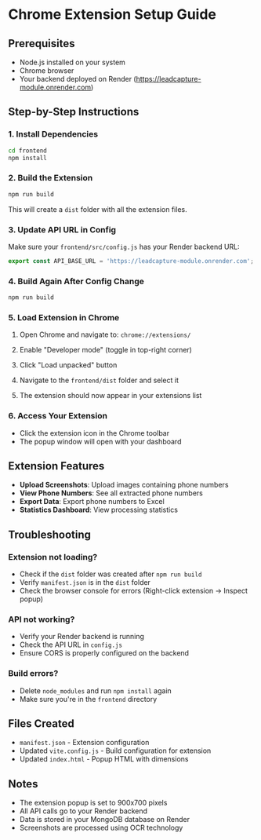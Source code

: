 # Chrome Extension Setup Guide

## Prerequisites
- Node.js installed on your system
- Chrome browser
- Your backend deployed on Render (https://leadcapture-module.onrender.com)

## Step-by-Step Instructions

### 1. Install Dependencies
```bash
cd frontend
npm install
```

### 2. Build the Extension
```bash
npm run build
```
This will create a `dist` folder with all the extension files.

### 3. Update API URL in Config
Make sure your `frontend/src/config.js` has your Render backend URL:
```javascript
export const API_BASE_URL = 'https://leadcapture-module.onrender.com';
```

### 4. Build Again After Config Change
```bash
npm run build
```

### 5. Load Extension in Chrome

1. Open Chrome and navigate to: `chrome://extensions/`

2. Enable "Developer mode" (toggle in top-right corner)

3. Click "Load unpacked" button

4. Navigate to the `frontend/dist` folder and select it

5. The extension should now appear in your extensions list

### 6. Access Your Extension
- Click the extension icon in the Chrome toolbar
- The popup window will open with your dashboard

## Extension Features

- **Upload Screenshots**: Upload images containing phone numbers
- **View Phone Numbers**: See all extracted phone numbers
- **Export Data**: Export phone numbers to Excel
- **Statistics Dashboard**: View processing statistics

## Troubleshooting

### Extension not loading?
- Check if the `dist` folder was created after `npm run build`
- Verify `manifest.json` is in the `dist` folder
- Check the browser console for errors (Right-click extension → Inspect popup)

### API not working?
- Verify your Render backend is running
- Check the API URL in `config.js`
- Ensure CORS is properly configured on the backend

### Build errors?
- Delete `node_modules` and run `npm install` again
- Make sure you're in the `frontend` directory

## Files Created

- `manifest.json` - Extension configuration
- Updated `vite.config.js` - Build configuration for extension
- Updated `index.html` - Popup HTML with dimensions

## Notes

- The extension popup is set to 900x700 pixels
- All API calls go to your Render backend
- Data is stored in your MongoDB database on Render
- Screenshots are processed using OCR technology
